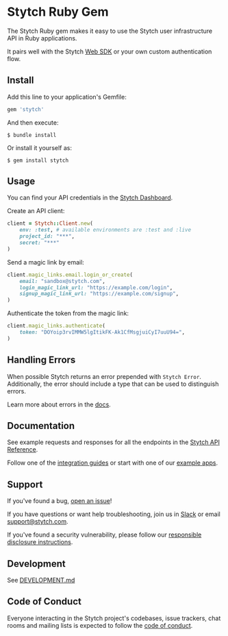 # Stytch Ruby Gem

The Stytch Ruby gem makes it easy to use the Stytch user infrastructure API in Ruby applications.

It pairs well with the Stytch [Web SDK](https://www.npmjs.com/package/@stytch/stytch-js) or your own custom authentication flow.

## Install

Add this line to your application's Gemfile:

```ruby
gem 'stytch'
```

And then execute:

    $ bundle install

Or install it yourself as:

    $ gem install stytch

## Usage

You can find your API credentials in the [Stytch Dashboard](https://stytch.com/dashboard/api-keys).

Create an API client:
```ruby
client = Stytch::Client.new(
    env: :test, # available environments are :test and :live
    project_id: "***",
    secret: "***"
)
```

Send a magic link by email:
```ruby
client.magic_links.email.login_or_create(
    email: "sandbox@stytch.com",
    login_magic_link_url: "https://example.com/login",
    signup_magic_link_url: "https://example.com/signup",
)
```

Authenticate the token from the magic link:
```ruby
client.magic_links.authenticate(
    token: "DOYoip3rvIMMW5lgItikFK-Ak1CfMsgjuiCyI7uuU94=",
)
```

## Handling Errors

When possible Stytch returns an error prepended with `Stytch Error`. 
Additionally, the error should include a type that can be used to distinguish errors.

Learn more about errors in the [docs](https://stytch.com/docs/api/errors).

## Documentation

See example requests and responses for all the endpoints in the [Stytch API Reference](https://stytch.com/docs/api).

Follow one of the [integration guides](https://stytch.com/docs/guides) or start with one of our [example apps](https://stytch.com/docs/example-apps).

## Support

If you've found a bug, [open an issue](https://github.com/stytchauth/stytch-go/issues/new)!

If you have questions or want help troubleshooting, join us in [Slack](https://join.slack.com/t/stytch/shared_invite/zt-nil4wo92-jApJ9Cl32cJbEd9esKkvyg) or email support@stytch.com.

If you've found a security vulnerability, please follow our [responsible disclosure instructions](https://stytch.com/docs/security).

## Development

See [DEVELOPMENT.md](DEVELOPMENT.md)

## Code of Conduct

Everyone interacting in the Stytch project's codebases, issue trackers, chat rooms and mailing lists is expected to follow the [code of conduct](CODE_OF_CONDUCT.md).
